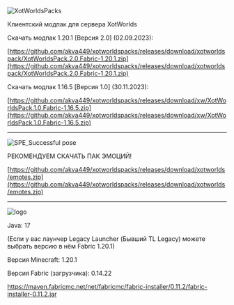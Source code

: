![XotWorldsPacks](https://user-images.githubusercontent.com/75758629/192112792-f83116dc-5b66-404a-a21d-fe6e4aceac95.png)

Клиентский модпак для сервера XotWorlds

Скачать модпак 1.20.1 [Версия 2.0] (02.09.2023):

[https://github.com/akva449/xotworldspacks/releases/download/xotworldspack/XotWorldsPack.2.0.Fabric-1.20.1.zip](https://github.com/akva449/xotworldspacks/releases/download/xotworldspack/XotWorldsPack.2.0.Fabric-1.20.1.zip)

Скачать модпак 1.16.5 [Версия 1.0] (30.11.2023):

[https://github.com/akva449/xotworldspacks/releases/download/xw/XotWorldsPack.1.0.Fabric-1.16.5.zip](https://github.com/akva449/xotworldspacks/releases/download/xw/XotWorldsPack.1.0.Fabric-1.16.5.zip)

-----------------------------------------------------------------------------------------------------

![SPE_Successful pose](https://user-images.githubusercontent.com/75758629/192112025-bc2622db-85a6-4f00-bcca-bb0bf8dd55d4.png)

РЕКОМЕНДУЕМ СКАЧАТЬ ПАК ЭМОЦИЙ!

[https://github.com/akva449/xotworldspacks/releases/download/xotworlds/emotes.zip](https://github.com/akva449/xotworldspacks/releases/download/xotworlds/emotes.zip)

-----------------------------------------------------------------------------------------------------

![logo](https://user-images.githubusercontent.com/75758629/192112078-9bfa4832-823f-4bd1-ab6c-e1480bc2b62b.png)

Java: 17

(Если у вас лаунчер Legacy Launcher (Бывший TL Legacy) можете выбрать версию в нём Fabric 1.20.1)

Версия Minecraft: 1.20.1

Версия Fabric (загрузчика): 0.14.22

https://maven.fabricmc.net/net/fabricmc/fabric-installer/0.11.2/fabric-installer-0.11.2.jar
